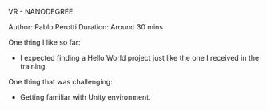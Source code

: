 ﻿VR - NANODEGREE


Author: Pablo Perotti
Duration: Around 30 mins


One thing I like so far:
* I expected finding a Hello World project just like the one I received in the training. 


One thing that was challenging: 
* Getting familiar with Unity environment.